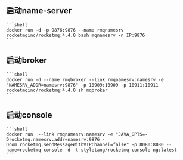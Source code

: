 ## 启动name-server
    ```shell
    docker run -d -p 9876:9876 --name rmqnamesrv rocketmqinc/rocketmq:4.4.0 bash mqnamesrv -n IP:9876
    ```
  
## 启动broker
    ```shell
    docker run -d --name rmqbroker --link rmqnamesrv:namesrv -e "NAMESRV_ADDR=namesrv:9876" -p 10909:10909 -p 10911:10911 rocketmqinc/rocketmq:4.4.0 sh mqbroker
    ```
    
## 启动console
    ```shell
    docker run  --link rmqnamesrv:namesrv -e "JAVA_OPTS=-Drocketmq.namesrv.addr=namesrv:9876 -Dcom.rocketmq.sendMessageWithVIPChannel=false" -p 8080:8080 --name=rocketmq-console -d -t styletang/rocketmq-console-ng:latest
    ```